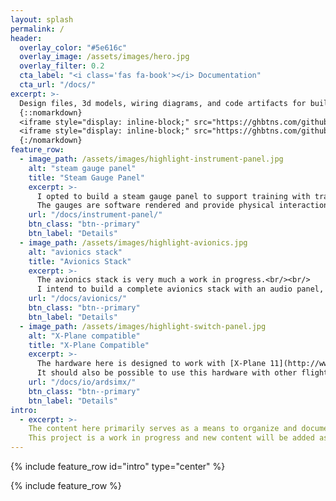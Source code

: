 ```yaml
---
layout: splash
permalink: /
header:
  overlay_color: "#5e616c"
  overlay_image: /assets/images/hero.jpg
  overlay_filter: 0.2
  cta_label: "<i class='fas fa-book'></i> Documentation"
  cta_url: "/docs/"
excerpt: >-
  Design files, 3d models, wiring diagrams, and code artifacts for building a Cessna 172 Skyhawk flight simulator panel.<br /><br />
  {::nomarkdown}
  <iframe style="display: inline-block;" src="https://ghbtns.com/github-btn.html?user=allanglen&repo=c172-flight-sim-panel&type=watch&count=true&size=large&v=2" frameborder="0" scrolling="0" width="160px" height="30px"></iframe>
  <iframe style="display: inline-block;" src="https://ghbtns.com/github-btn.html?user=allanglen&repo=c172-flight-sim-panel&type=star&count=true&size=large" frameborder="0" scrolling="0" width="158px" height="30px"></iframe>
  {:/nomarkdown}
feature_row:
  - image_path: /assets/images/highlight-instrument-panel.jpg
    alt: "steam gauge panel"
    title: "Steam Gauge Panel"
    excerpt: >-
      I opted to build a steam gauge panel to support training with traditional instruments.<br/><br/>
      The gauges are software rendered and provide physical interaction through hardware controls.
    url: "/docs/instrument-panel/"
    btn_class: "btn--primary"
    btn_label: "Details"
  - image_path: /assets/images/highlight-avionics.jpg
    alt: "avionics stack"
    title: "Avionics Stack"
    excerpt: >-
      The avionics stack is very much a work in progress.<br/><br/>
      I intend to build a complete avionics stack with an audio panel, GPS (GNS530 and GNS430), transponder, and auto-pilot.
    url: "/docs/avionics/"
    btn_class: "btn--primary"
    btn_label: "Details"
  - image_path: /assets/images/highlight-switch-panel.jpg
    alt: "X-Plane compatible"
    title: "X-Plane Compatible"
    excerpt: >-
      The hardware here is designed to work with [X-Plane 11](http://www.x-plane.com/) and is interfaced using [ArdSimX](http://www.simvim.com/ardsimx/index.html).<br/><br/>
      It should also be possible to use this hardware with other flight sims (FSX, P3D) via [FSUIPC](http://www.schiratti.com/dowson.html)."
    url: "/docs/io/ardsimx/"
    btn_class: "btn--primary"
    btn_label: "Details"
intro:
  - excerpt: >-
    The content here primarily serves as a means to organize and document the project and to share it with the flight sim community.<br/><br/>
    This project is a work in progress and new content will be added as construction progresses.
---
```


{% include feature_row id="intro" type="center" %}

{% include feature_row %}
